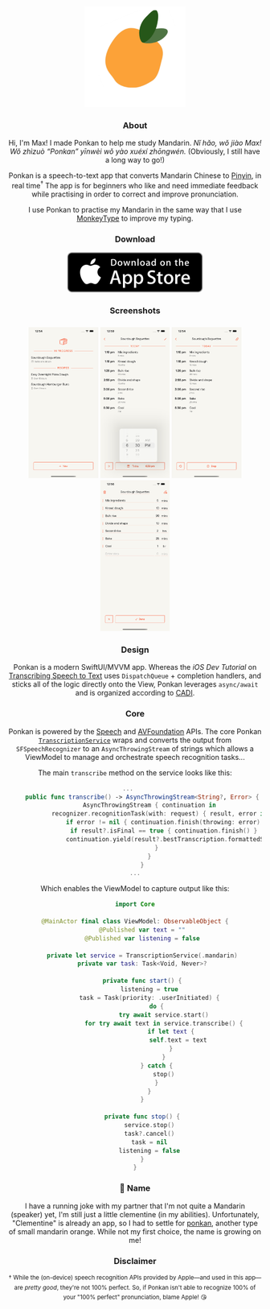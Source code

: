 <div align="center">
  <img alt="ponkan" src="https://raw.githubusercontent.com/maxhumber/Ponkan/master/Images/logo.png" height="200px">
</div>
<div align="center">

### About

Hi, I'm Max! I made Ponkan to help me study Mandarin. *Nǐ hǎo, wǒ jiào Max! Wǒ zhìzuò “Ponkan” yīnwèi wǒ yào xuéxí zhōngwén.* (Obviously, I still have a long way to go!)

Ponkan is a speech-to-text app that converts Mandarin Chinese to [Pinyin](https://en.wikipedia.org/wiki/Pinyin), in real time<sup>†</sup> The app is for beginners who like and need immediate feedback while practising in order to correct and improve pronunciation. 

I use Ponkan to practise my Mandarin in the same way that I use [MonkeyType](https://monkeytype.com/) to improve my typing. 



### Download 

[![BreadBuddy Download Link](https://raw.githubusercontent.com/maxhumber/BreadBuddy/master/Marketing/Logos/AppStore.svg)](https://apps.apple.com/app/id1620912870)



### Screenshots

<h3>
  <img src="https://raw.githubusercontent.com/maxhumber/BreadBuddy/master/Marketing/Screenshots/screenshot_13pm_1.png" height="300px" alt="BreadBuddy1">
  <img src="https://raw.githubusercontent.com/maxhumber/BreadBuddy/master/Marketing/Screenshots/screenshot_13pm_2.png" height="300px" alt="BreadBuddy2">
  <img src="https://raw.githubusercontent.com/maxhumber/BreadBuddy/master/Marketing/Screenshots/screenshot_13pm_3.png" height="300px" alt="BreadBuddy3">
  <img src="https://raw.githubusercontent.com/maxhumber/BreadBuddy/master/Marketing/Screenshots/screenshot_13pm_4.png" height="300px" alt="BreadBuddy4">
</h3>



### Design

Ponkan is a modern SwiftUI/MVVM app. Whereas the *iOS Dev Tutorial* on [Transcribing Speech to Text](https://developer.apple.com/tutorials/app-dev-training/transcribing-speech-to-text) uses `DispatchQueue` + completion handlers, and sticks all of the logic directly onto the View, Ponkan leverages `async/await` and is organized according to [CADI](https://github.com/maxhumber/BreadBuddy#%EF%B8%8F-cadi).



### Core

Ponkan is powered by the [Speech](https://developer.apple.com/documentation/speech) and [AVFoundation](https://developer.apple.com/documentation/avfoundation) APIs. The core Ponkan [`TranscriptionService`](https://github.com/maxhumber/Ponkan/blob/master/Ponkan/Core/Sources/Core/Services/Transcription/TranscriptionService.swift) wraps and converts the output from `SFSpeechRecognizer` to an `AsyncThrowingStream` of strings which allows a ViewModel to manage and orchestrate speech recognition tasks...

The main `transcribe` method on the service looks like this:

```swift 
...    
    public func transcribe() -> AsyncThrowingStream<String?, Error> {
        AsyncThrowingStream { continuation in
            recognizer.recognitionTask(with: request) { result, error in
                if error != nil { continuation.finish(throwing: error) }
                if result?.isFinal == true { continuation.finish() }
                continuation.yield(result?.bestTranscription.formattedString)
            }
        }
    }
...
```

Which enables the ViewModel to capture output like this:

```swift
import Core

@MainActor final class ViewModel: ObservableObject {
    @Published var text = ""
    @Published var listening = false
  
    private let service = TranscriptionService(.mandarin)
    private var task: Task<Void, Never>?
  
    private func start() {
        listening = true
        task = Task(priority: .userInitiated) {
            do {
                try await service.start()
                for try await text in service.transcribe() {
                    if let text {
                        self.text = text
                    }
                }
            } catch {
                stop()
            }
        }
    }
    
    private func stop() {
        service.stop()
        task?.cancel()
        task = nil
        listening = false
    }
}
```



### 🍊 Name

I have a running joke with my partner that I'm not quite a Mandarin (speaker) yet, I'm still just a little clementine (in my abilities). Unfortunately, "Clementine" is already an app, so I had to settle for [ponkan](https://en.wikipedia.org/wiki/Ponkan), another type of small mandarin orange. While not my first choice, the name is growing on me!



### Disclaimer

<sup>† While the (on-device) speech recognition APIs provided by Apple—and used in this app—are *pretty good*, they're not 100% perfect. So, if Ponkan isn't able to recognize 100% of your "100% perfect" pronunciation, blame Apple! 😘</sup>
